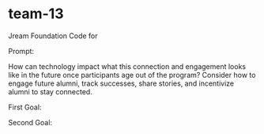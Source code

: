 # team-13

Jream Foundation Code for <Good>

Prompt:

How can technology impact what this connection and engagement looks like in the future once participants age out of the program? 
Consider how to engage future alumni, track successes, share stories, and incentivize alumni to stay connected.


First Goal:



Second Goal:
